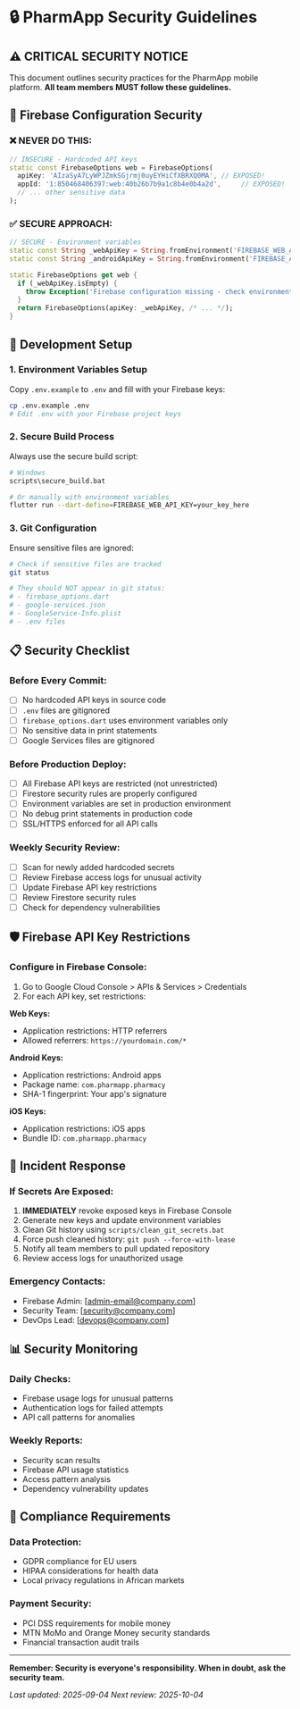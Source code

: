 # 🔒 PharmApp Security Guidelines

## ⚠️ CRITICAL SECURITY NOTICE

This document outlines security practices for the PharmApp mobile platform. **All team members MUST follow these guidelines.**

## 🚨 Firebase Configuration Security

### ❌ NEVER DO THIS:
```dart
// INSECURE - Hardcoded API keys
static const FirebaseOptions web = FirebaseOptions(
  apiKey: 'AIzaSyA7LyWPJZmkSGjrmj0uyEYHiCfXBRXQ0MA', // EXPOSED!
  appId: '1:850468406397:web:40b26b7b9a1c8b4e0b4a2d',     // EXPOSED!
  // ... other sensitive data
);
```

### ✅ SECURE APPROACH:
```dart
// SECURE - Environment variables
static const String _webApiKey = String.fromEnvironment('FIREBASE_WEB_API_KEY');
static const String _androidApiKey = String.fromEnvironment('FIREBASE_ANDROID_API_KEY');

static FirebaseOptions get web {
  if (_webApiKey.isEmpty) {
    throw Exception('Firebase configuration missing - check environment variables');
  }
  return FirebaseOptions(apiKey: _webApiKey, /* ... */);
}
```

## 🔧 Development Setup

### 1. Environment Variables Setup
Copy `.env.example` to `.env` and fill with your Firebase keys:
```bash
cp .env.example .env
# Edit .env with your Firebase project keys
```

### 2. Secure Build Process
Always use the secure build script:
```bash
# Windows
scripts\secure_build.bat

# Or manually with environment variables
flutter run --dart-define=FIREBASE_WEB_API_KEY=your_key_here
```

### 3. Git Configuration
Ensure sensitive files are ignored:
```bash
# Check if sensitive files are tracked
git status

# They should NOT appear in git status:
# - firebase_options.dart
# - google-services.json  
# - GoogleService-Info.plist
# - .env files
```

## 📋 Security Checklist

### Before Every Commit:
- [ ] No hardcoded API keys in source code
- [ ] `.env` files are gitignored  
- [ ] `firebase_options.dart` uses environment variables only
- [ ] No sensitive data in print statements
- [ ] Google Services files are gitignored

### Before Production Deploy:
- [ ] All Firebase API keys are restricted (not unrestricted)
- [ ] Firestore security rules are properly configured
- [ ] Environment variables are set in production environment
- [ ] No debug print statements in production code
- [ ] SSL/HTTPS enforced for all API calls

### Weekly Security Review:
- [ ] Scan for newly added hardcoded secrets
- [ ] Review Firebase access logs for unusual activity
- [ ] Update Firebase API key restrictions
- [ ] Review Firestore security rules
- [ ] Check for dependency vulnerabilities

## 🛡️ Firebase API Key Restrictions

### Configure in Firebase Console:
1. Go to Google Cloud Console > APIs & Services > Credentials
2. For each API key, set restrictions:

**Web Keys:**
- Application restrictions: HTTP referrers
- Allowed referrers: `https://yourdomain.com/*`

**Android Keys:**
- Application restrictions: Android apps
- Package name: `com.pharmapp.pharmacy`
- SHA-1 fingerprint: Your app's signature

**iOS Keys:**
- Application restrictions: iOS apps  
- Bundle ID: `com.pharmapp.pharmacy`

## 🚨 Incident Response

### If Secrets Are Exposed:
1. **IMMEDIATELY** revoke exposed keys in Firebase Console
2. Generate new keys and update environment variables
3. Clean Git history using `scripts/clean_git_secrets.bat`
4. Force push cleaned history: `git push --force-with-lease`
5. Notify all team members to pull updated repository
6. Review access logs for unauthorized usage

### Emergency Contacts:
- Firebase Admin: [admin-email@company.com]
- Security Team: [security@company.com]
- DevOps Lead: [devops@company.com]

## 📊 Security Monitoring

### Daily Checks:
- Firebase usage logs for unusual patterns
- Authentication logs for failed attempts
- API call patterns for anomalies

### Weekly Reports:
- Security scan results
- Firebase API usage statistics  
- Access pattern analysis
- Dependency vulnerability updates

## 🔄 Compliance Requirements

### Data Protection:
- GDPR compliance for EU users
- HIPAA considerations for health data
- Local privacy regulations in African markets

### Payment Security:
- PCI DSS requirements for mobile money
- MTN MoMo and Orange Money security standards
- Financial transaction audit trails

---

**Remember: Security is everyone's responsibility. When in doubt, ask the security team.**

*Last updated: 2025-09-04*
*Next review: 2025-10-04*